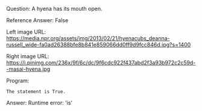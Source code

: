 Question: A hyena has its mouth open.

Reference Answer: False

Left image URL: https://media.npr.org/assets/img/2013/02/21/hyenacubs_deanna-russell_wide-fa0ad26388bfe8b841e859066dd0ff9d9fcc846d.jpg?s=1400

Right image URL: https://i.pinimg.com/236x/9f/6c/dc/9f6cdc922f437abd2f3a93b972c2c59d--masai-hyena.jpg

Program:

```
The statement is True.
```
Answer: Runtime error: 'is'

